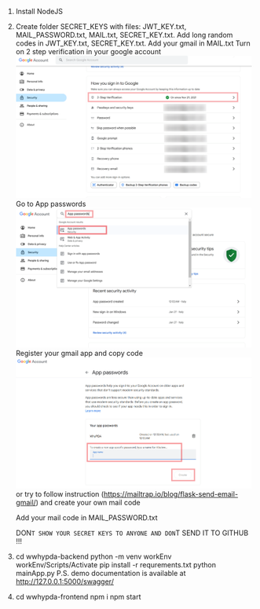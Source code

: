 1)  Install NodeJS

2)  Create folder SECRET_KEYS with files: JWT_KEY.txt, MAIL_PASSWORD.txt, MAIL.txt, SECRET_KEY.txt.
    Add long random codes in JWT_KEY.txt, SECRET_KEY.txt.
    Add your gmail in MAIL.txt
    Turn on 2 step verification in your google account      
    ![Turn on 2 step verification in your google account](https://github.com/GAGvozdik/wwwhypda/blob/main/instructions/insruction3.png)
    Go to App passwords
    ![Go to App passwords](https://github.com/GAGvozdik/wwwhypda/blob/main/instructions/insruction1.png)
    Register your gmail app and copy code
    ![Register your gmail app and copy code](https://github.com/GAGvozdik/wwwhypda/blob/main/instructions/insruction2.png)
    or try to follow instruction (https://mailtrap.io/blog/flask-send-email-gmail/) and create your own mail code

    Add your mail code in MAIL_PASSWORD.txt

    DON`T SHOW YOUR SECRET KEYS TO ANYONE AND DON`T SEND IT TO GITHUB !!!

3)  cd wwhypda-backend
    python -m venv workEnv
    workEnv/Scripts/Activate
    pip install -r requrements.txt
    python mainApp.py
    P.S. demo documentation is available at http://127.0.0.1:5000/swagger/

4)  cd wwhypda-frontend
    npm i
    npm start

